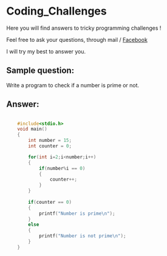 # Coding_Challenges
Here you will find answers to tricky programming challenges !

Feel free to ask your questions, through mail / [Facebook](https://www.facebook.com/msbhosale97)

I will try my best to answer you.

## Sample question:

Write a program to check if a number is prime or not.

## Answer:

```C

	#include<stdio.h>
	void main()
	{
		int number = 15;
		int counter = 0;

		for(int i=2;i<number;i++)
		{
			if(number%i == 0)
			{
				counter++;
			}
		}
		
		if(counter == 0)
		{
			printf("Number is prime\n");
		}
		else
		{
			printf("Number is not prime\n");
		}
	}
	
```
